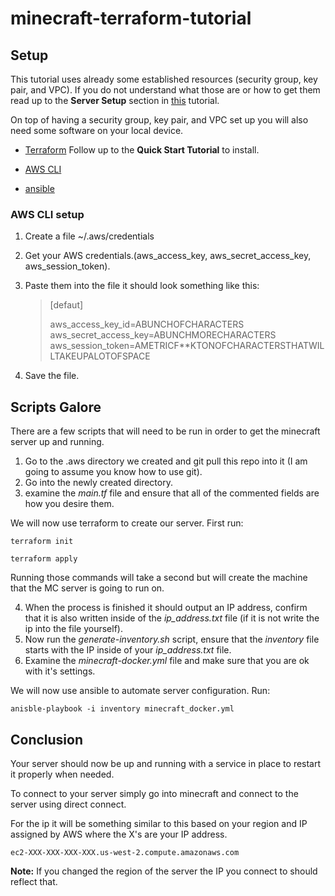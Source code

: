 # minecraft-terraform-tutorial

## Setup
This tutorial uses already some established resources (security group, key pair, and VPC). If you do not understand what those are or how to get them read up to the **Server Setup** section in [this](manual_tutorial/minecraft-server-tutorial.md) tutorial.

On top of having a security group, key pair, and VPC set up you will also need some software on your local device.

* [Terraform](https://developer.hashicorp.com/terraform/tutorials/aws-get-started/install-cli) Follow up to the **Quick Start Tutorial** to install. 

* [AWS CLI](https://docs.aws.amazon.com/cli/latest/userguide/getting-started-install.html)

* [ansible](https://docs.ansible.com/ansible/latest/installation_guide/intro_installation.html)

### AWS CLI setup
1. Create a file ~/.aws/credentials
2. Get your AWS credentials.(aws_access_key, aws_secret_access_key, aws_session_token).
3. Paste them into the file it should look something like this:

    > [defaut]
    >
    > aws_access_key_id=ABUNCHOFCHARACTERS
    >aws_secret_access_key=ABUNCHMORECHARACTERS
    >aws_session_token=AMETRICF**KTONOFCHARACTERSTHATWILLTAKEUPALOTOFSPACE
4. Save the file.

   

## Scripts Galore
There are a few scripts that will need to be run in order to get the minecraft server up and running.

1. Go to the .aws directory we created and git pull this repo into it (I am going to assume you know how to use git).
2. Go into the newly created directory.
3. examine the *main.tf* file and ensure that all of the commented fields are how you desire them.

We will now use terraform to create our server. First run:

    terraform init 

    terraform apply

Running those commands will take a second but will create the machine that the MC server is going to run on. 

4. When the process is finished it should output an IP address, confirm that it is also written inside of the *ip_address.txt* file (if it is not write the ip into the file yourself).
5. Now run the *generate-inventory.sh* script, ensure that the *inventory* file starts with the IP inside of your *ip_address.txt* file.
6. Examine the *minecraft-docker.yml* file and make sure that you are ok with it's settings.

We will now use ansible to automate server configuration. Run: 

    anisble-playbook -i inventory minecraft_docker.yml

## Conclusion

Your server should now be up and running with a service in place to restart it properly when needed. 

To connect to your server simply go into minecraft and connect to the server using direct connect.

For the ip it will be something similar to this based on your region and IP assigned by AWS where the X's are your IP address.

    ec2-XXX-XXX-XXX-XXX.us-west-2.compute.amazonaws.com

**Note:** If you changed the region of the server the IP you connect to should reflect that.
